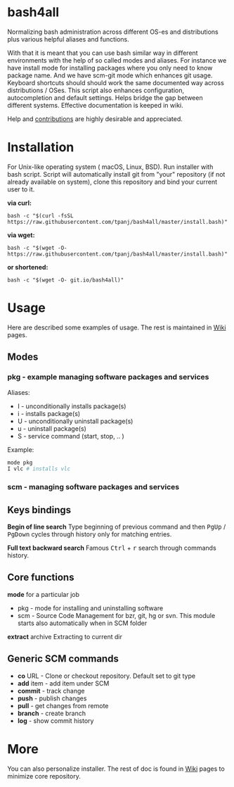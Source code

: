 # bash4all
Normalizing bash administration across different OS-es and distributions plus various helpful aliases and functions.

With that it is meant that you can use bash similar way in different environments 
with the help of so called modes and aliases.
For instance we have install mode for installing packages where
you only need to know package name.
And we have scm-git mode which enhances git usage.
Keyboard shortcuts should should work the same documented way across distributions / OSes.
This script also enhances configuration, autocompletion and default settings.
Helps bridge the gap between different systems.
Effective documentation is keeped in wiki.

Help and [contributions](https://github.com/tpanj/bash4all/wiki/Contribute)
are highly desirable and appreciated.

# Installation
For Unix-like operating system ( macOS, Linux, BSD).
Run installer with bash script.
Script will automatically install git from "your" repository 
(if not already available on system),
clone this repository and bind your current user to it.

**via curl:**

    bash -c "$(curl -fsSL https://raw.githubusercontent.com/tpanj/bash4all/master/install.bash)"

**via wget:**

    bash -c "$(wget -O- https://raw.githubusercontent.com/tpanj/bash4all/master/install.bash)"

**or shortened:**

    bash -c "$(wget -O- git.io/bash4all)"

# Usage
Here are described some examples of usage. The rest is maintained in [Wiki](https://github.com/tpanj/bash4all/wiki) pages.

## Modes
### pkg - example managing software packages and services
Aliases:
* I - unconditionally installs package(s)
* i - installs package(s)
* U - unconditionally uninstall package(s)
* u - uninstall package(s)
* S - service command (start, stop, .. )

Example:
```bash
mode pkg
I vlc # installs vlc
```
### scm - managing software packages and services

## Keys bindings

**Begin of line search**
Type beginning of previous command and then <kbd>PgUp</kbd> / <kbd>PgDown</kbd>
cycles through history only for matching entries.

**Full text backward search**
Famous <kbd>Ctrl</kbd> + <kbd>r</kbd> search through commands history.

## Core functions
**mode** for a particular job
* pkg -  mode for installing and uninstalling software
* scm - Source Code Management for bzr, git, hg or svn. This module starts also automatically when in SCM folder

**extract** archive
Extracting to current dir

## Generic SCM commands
* **co** URL - Clone or checkout repository. Default set to git type
* **add** item - add item under SCM
* **commit** - track change
* **push** - publish changes
* **pull** - get changes from remote
* **branch** - create branch
* **log** - show commit history

# More
You can also personalize installer. The rest of doc is found in 
[Wiki](https://github.com/tpanj/bash4all/wiki) pages to minimize core repository.
